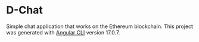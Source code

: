 # D-Chat

Simple chat application that works on the Ethereum blockchain.
This project was generated with [Angular CLI](https://github.com/angular/angular-cli) version 17.0.7.
